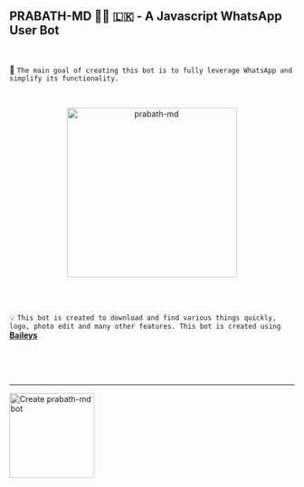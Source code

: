 <br>

## PRABATH-MD 👨‍💻 🇱🇰 - A Javascript WhatsApp User Bot

<br>

🔮 `The main goal of creating this bot is to fully leverage WhatsApp and simplify its functionality.`

<br>

  <p align="center">  
  <a href="https://telegra.ph/file/1743544c222ffd613c219.jpg">
    <img alt="prabath-md" height="300" src="https://telegra.ph/file/1743544c222ffd613c219.jpg">


  </a>
</p>  


<br>
<br>

💡 `This bot is created to download and find various things quickly, logo, photo edit and many other features. This bot is created using` **[Baileys](https://github.com/WhiskeySockets/Baileys)**


<br>
<br>

<br>

---

<a href="https://dashboard.heroku.com/new?button-url=https://github.com/cheekydavy/juni21&template=https://github.com/cheekydavy/juni21.git"><img src="https://img.shields.io/badge/DEPLOY-greeen" alt="Create prabath-md bot" width="150"></a>

<br>
